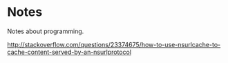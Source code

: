 # Notes
Notes about programming.

http://stackoverflow.com/questions/23374675/how-to-use-nsurlcache-to-cache-content-served-by-an-nsurlprotocol
